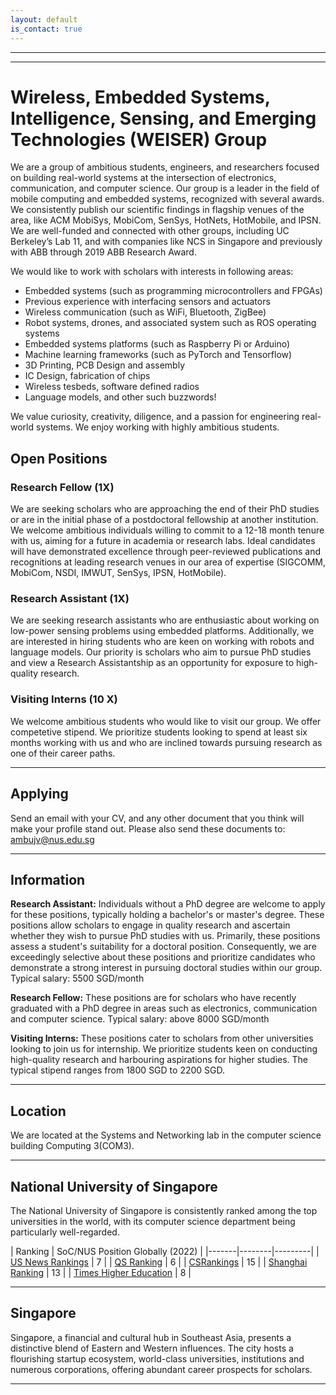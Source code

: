 ```yaml
---
layout: default
is_contact: true
---
```

----
****

# Wireless, Embedded Systems, Intelligence, Sensing, and Emerging Technologies (WEISER) Group

We are a group of ambitious students, engineers, and researchers focused on building real-world systems at the intersection of electronics, communication, and computer science.  Our group is a leader in the field of mobile computing and embedded systems, recognized with several awards. We consistently publish our scientific findings in flagship venues of the area, like ACM MobiSys, MobiCom, SenSys, HotNets, HotMobile, and IPSN. We are well-funded and connected with other  groups, including UC Berkeley’s Lab 11, and with companies like NCS in Singapore and previously with ABB through 2019 ABB Research Award. 

We would like to work with scholars with interests in following areas:  

* Embedded systems (such as programming microcontrollers and FPGAs)
* Previous experience with interfacing sensors and actuators
* Wireless communication (such as WiFi, Bluetooth, ZigBee)
* Robot systems, drones, and associated system such as ROS operating systems
* Embedded systems platforms (such as Raspberry Pi or Arduino)
* Machine learning frameworks (such as PyTorch and Tensorflow)
* 3D Printing, PCB Design and assembly
* IC Design, fabrication of chips
* Wireless tesbeds, software defined radios
* Language models, and other such buzzwords!

We value curiosity, creativity, diligence, and a passion for engineering real-world systems. We enjoy working with highly ambitious students. 

## Open Positions 

### Research Fellow (1X)

We are seeking scholars who are approaching the end of their PhD studies or are in the initial phase of a postdoctoral fellowship at another institution. We welcome ambitious individuals willing to commit to a 12-18 month tenure with us, aiming for a future in academia or research labs. Ideal candidates will have demonstrated excellence through peer-reviewed publications and recognitions at leading research venues in our area of expertise (SIGCOMM, MobiCom, NSDI, IMWUT, SenSys, IPSN, HotMobile).


### Research Assistant (1X)

We are seeking research assistants who are enthusiastic about working on low-power sensing problems using embedded platforms. Additionally, we are interested in hiring students who are keen on working with robots and language models. Our priority is scholars who aim to pursue PhD studies and view a Research Assistantship as an opportunity for exposure to high-quality research.


### Visiting Interns (10 X)

We welcome ambitious students who would like to visit our group. We offer competetive stipend. We prioritize students looking to spend at least six months working with us and who are inclined towards pursuing research as one of their career paths.

----
## Applying

Send an email with your CV, and any other document that you think will make your profile stand out. Please also send these documents to: [ambujv@nus.edu.sg](mailto:ambujv@nus.edu.sg)

----
## Information

**Research Assistant:** Individuals without a PhD degree are welcome to apply for these positions, typically holding a bachelor's or master's degree. These positions allow scholars to engage in quality research and ascertain whether they wish to pursue PhD studies with us. Primarily, these positions assess a student's suitability for a doctoral position. Consequently, we are exceedingly selective about these positions and prioritize candidates who demonstrate a strong interest in pursuing doctoral studies within our group.  Typical salary: 5500 SGD/month 

**Research Fellow:** These positions are for scholars who have recently graduated with a PhD degree in areas such as electronics, communication and computer science. Typical salary: above 8000 SGD/month 

**Visiting Interns:** These positions cater to scholars from other universities looking to join us for internship. We prioritize students keen on conducting high-quality research and harbouring aspirations for higher studies. The typical stipend ranges from 1800 SGD to 2200 SGD.

----

## Location 

We are located at the Systems and Networking lab in the  computer science building Computing 3(COM3).

----

## National University of Singapore 

The National University of Singapore is consistently ranked among the top universities in the world, with its computer science department being particularly well-regarded. 

| Ranking  | SoC/NUS Position Globally (2022) |
|-------|--------|---------|
| [US News Rankings](https://www.usnews.com/education/best-global-universities/computer-science) | 7 |
| [QS Ranking](https://www.topuniversities.com/university-rankings/university-subject-rankings/2022/computer-science-information-systems) | 6 |
| [CSRankings](https://csrankings.org/) |  15 |
| [Shanghai Ranking](https://www.shanghairanking.com/rankings/gras/2022/RS0210) | 13 |
| [Times Higher Education](https://www.timeshighereducation.com/world-university-rankings/2022/subject-ranking/computer-science) | 8 |

----
## Singapore 

Singapore, a  financial and cultural hub in Southeast Asia, presents a distinctive blend of Eastern and Western influences. The city  hosts a flourishing startup ecosystem, world-class universities, institutions and numerous corporations, offering abundant career prospects for scholars. 

----
